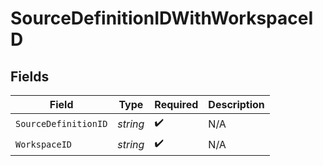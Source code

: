 # SourceDefinitionIDWithWorkspaceID


## Fields

| Field                | Type                 | Required             | Description          |
| -------------------- | -------------------- | -------------------- | -------------------- |
| `SourceDefinitionID` | *string*             | :heavy_check_mark:   | N/A                  |
| `WorkspaceID`        | *string*             | :heavy_check_mark:   | N/A                  |